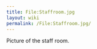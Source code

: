 ```yaml
---
title: File:Staffroom.jpg
layout: wiki
permalink: /File:Staffroom.jpg/
---
```


Picture of the staff room.